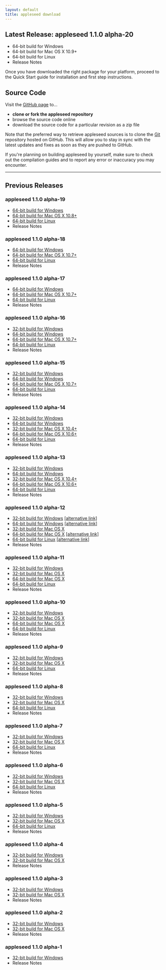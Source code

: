 ```yaml
---
layout: default
title: appleseed download
---
```


## Latest Release: appleseed 1.1.0 alpha-20
* 64-bit build for Windows
* 64-bit build for Mac OS X 10.9+
* 64-bit build for Linux
* Release Notes


Once you have downloaded the right package for your platform, proceed to the Quick Start guide for installation and first step instructions.


## Source Code
Visit the [GitHub page](https://github.com/appleseedhq/appleseed) to...

* **clone or fork the appleseed repository**
* browse the source code online
* download the source code for a particular revision as a zip file

Note that the preferred way to retrieve appleseed sources is to clone the [Git](http://git-scm.com/) repository hosted on GitHub. This will allow you to stay in sync with the latest updates and fixes as soon as they are pushed to GitHub.


If you're planning on building appleseed by yourself, make sure to check out the compilation guides and to report any error or inaccuracy you may encounter.


---


## Previous Releases

### appleseed 1.1.0 alpha-19
* [64-bit build for Windows](https://docs.google.com/file/d/0B5JRj3LWTYIRWkFqcmR3SmZrRzA/edit)
* [64-bit build for Mac OS X 10.8+](https://docs.google.com/file/d/0B5JRj3LWTYIRSzlaUGhsNVR2YTg/edit)
* [64-bit build for Linux](https://docs.google.com/file/d/0B5JRj3LWTYIRdzRnNHdNSmN0eUE/edit)
* Release Notes

### appleseed 1.1.0 alpha-18
* [64-bit build for Windows](https://docs.google.com/file/d/0B5JRj3LWTYIRUll5cmZhRUF3djQ/edit)
* [64-bit build for Mac OS X 10.7+](https://docs.google.com/file/d/0B5JRj3LWTYIRZHcyUzBGcFVIb28/edit)
* [64-bit build for Linux](https://docs.google.com/file/d/0B5JRj3LWTYIReDVSX0NMOGtWYmM/edit)
* Release Notes

### appleseed 1.1.0 alpha-17
* [64-bit build for Windows](https://docs.google.com/file/d/0B5JRj3LWTYIRQVllUVowVlVqVU0/edit)
* [64-bit build for Mac OS X 10.7+](https://docs.google.com/file/d/0B5JRj3LWTYIRZEM3OF9QZk5pM0U/edit)
* [64-bit build for Linux](https://docs.google.com/file/d/0B5JRj3LWTYIRVFFTQUlrVVM1MzA/edit)
* Release Notes

### appleseed 1.1.0 alpha-16
* [32-bit build for Windows](https://docs.google.com/open?id=0B5JRj3LWTYIRRE1WZ2Zwc3dzb1E)
* [64-bit build for Windows](https://docs.google.com/open?id=0B5JRj3LWTYIRTUs0bHlrcVJXODg)
* [64-bit build for Mac OS X 10.7+](https://docs.google.com/open?id=0B5JRj3LWTYIRMjNIQWdycTBLd2M)
* [64-bit build for Linux](https://docs.google.com/open?id=0B5JRj3LWTYIRNHM1akNWaGUxZTA)
* Release Notes

### appleseed 1.1.0 alpha-15
* [32-bit build for Windows](https://docs.google.com/open?id=0B5JRj3LWTYIRSjhabk9lVFhWcXM)
* [64-bit build for Windows](https://docs.google.com/open?id=0B5JRj3LWTYIRbC0weVRhcU45TU0)
* [64-bit build for Mac OS X 10.7+](https://docs.google.com/open?id=0B5JRj3LWTYIRYm9RVExTTWZ6VkU)
* [64-bit build for Linux](https://docs.google.com/open?id=0B5JRj3LWTYIRN0UtbUxJZmRMN2c)
* Release Notes

### appleseed 1.1.0 alpha-14
* [32-bit build for Windows](https://docs.google.com/open?id=0B5JRj3LWTYIROGYwY3Q5QkpNN0U)
* [64-bit build for Windows](https://docs.google.com/open?id=0B5JRj3LWTYIRSDNDR243VGptVVU)
* [32-bit build for Mac OS X 10.4+](https://docs.google.com/open?id=0B5JRj3LWTYIRdFRTWmVfSDRBMzg)
* [64-bit build for Mac OS X 10.6+](https://docs.google.com/open?id=0B5JRj3LWTYIRUkg5SDNjRkdyYVE)
* [64-bit build for Linux](https://docs.google.com/open?id=0B5JRj3LWTYIRbnJyRU5pd3dGV2M)
* Release Notes

### appleseed 1.1.0 alpha-13
* [32-bit build for Windows](https://docs.google.com/open?id=0B5JRj3LWTYIReDh2QWRmYmVLcEU)
* [64-bit build for Windows](https://docs.google.com/open?id=0B5JRj3LWTYIRSVZ1eDBUUkhSTDA)
* [32-bit build for Mac OS X 10.4+](https://docs.google.com/open?id=0B5JRj3LWTYIRRHFZY3c5elR4UWM)
* [64-bit build for Mac OS X 10.6+](https://docs.google.com/open?id=0B5JRj3LWTYIRc3g1RUdwanVfdEU)
* [64-bit build for Linux](https://docs.google.com/open?id=0B5JRj3LWTYIRc0l4MlN2dVpycmM)
* Release Notes

### appleseed 1.1.0 alpha-12
* [32-bit build for Windows](http://appleseedhq.net/system/files/appleseed-1.1.0-alpha-12-0-gfc3d36e-win32-vs100.zip) [[alternative link]](https://docs.google.com/open?id=0B5JRj3LWTYIRekU4WnMwOHZDX2s)
* [64-bit build for Windows](http://appleseedhq.net/system/files/appleseed-1.1.0-alpha-12-0-gfc3d36e-win64-vs100.zip) [[alternative link]](https://docs.google.com/open?id=0B5JRj3LWTYIRLVNHQWRyRFF3eU0)
* [32-bit build for Mac OS X](https://docs.google.com/open?id=0B5JRj3LWTYIRdGFhNERLYWhVRjg)
* [64-bit build for Mac OS X](http://appleseedhq.net/system/files/appleseed-1.1.0-alpha-12-0-gfc3d36e-mac64-gcc4.zip) [[alternative link]](https://docs.google.com/open?id=0B5JRj3LWTYIRNVNVajAtSGE2LU0)
* [64-bit build for Linux](http://appleseedhq.net/system/files/appleseed-1.1.0-alpha-12-0-gfc3d36e-linux64-gcc4.zip) [[alternative link]](https://docs.google.com/open?id=0B5JRj3LWTYIRZWtFTkhfa3B1OUk)
* Release Notes

### appleseed 1.1.0 alpha-11
* [32-bit build for Windows](http://appleseedhq.net/system/files/appleseed-1.1.0-alpha-11-0-gdecd491-win32-vs100.zip)
* [32-bit build for Mac OS X](http://appleseedhq.net/system/files/appleseed-1.1.0-alpha-11-0-gdecd491-mac32-gcc4.zip)
* [64-bit build for Mac OS X](http://appleseedhq.net/system/files/appleseed-1.1.0-alpha-11-0-gdecd491-mac64-gcc4.zip)
* [64-bit build for Linux](http://appleseedhq.net/system/files/appleseed-1.1.0-alpha-11-0-gdecd491-linux64-gcc4.zip)
* Release Notes

### appleseed 1.1.0 alpha-10
* [32-bit build for Windows](http://appleseedhq.net/system/files/appleseed-1.1.0-alpha-10-0-gc666fa6-win32-vs100.zip)
* [32-bit build for Mac OS X](http://appleseedhq.net/system/files/appleseed-1.1.0-alpha-10-0-gc666fa6-mac32-gcc4.zip)
* [64-bit build for Mac OS X](http://appleseedhq.net/system/files/appleseed-1.1.0-alpha-10-0-gc666fa6-mac64-gcc4.zip)
* [64-bit build for Linux](http://appleseedhq.net/system/files/appleseed-1.1.0-alpha-10-0-gc666fa6-linux64-gcc4.zip)
* Release Notes

### appleseed 1.1.0 alpha-9
* [32-bit build for Windows](http://appleseedhq.net/system/files/appleseed-1.1.0-alpha-9-0-gd20265e-win32-vs100.zip)
* [32-bit build for Mac OS X](http://appleseedhq.net/system/files/appleseed-1.1.0-alpha-9-8-ged8ab18-mac32-gcc4.zip)
* [64-bit build for Linux](http://appleseedhq.net/system/files/appleseed-1.1.0-alpha-9-0-gd20265e-linux64-gcc4.zip)
* Release Notes

### appleseed 1.1.0 alpha-8
* [32-bit build for Windows](http://appleseedhq.net/system/files/appleseed-1.1.0-alpha-8-0-gfa19b8a-win32-vs100.zip)
* [32-bit build for Mac OS X](http://appleseedhq.net/system/files/appleseed-1.1.0-alpha-8-0-gfa19b8a-mac32-gcc4.zip)
* [64-bit build for Linux](http://appleseedhq.net/system/files/appleseed-1.1.0-alpha-8-0-gfa19b8a-linux64-gcc4.zip)
* Release Notes

### appleseed 1.1.0 alpha-7
* [32-bit build for Windows](http://appleseedhq.net/system/files/appleseed-1.1.0-alpha-7-0-g751a567-win32-vs100.zip)
* [32-bit build for Mac OS X](http://appleseedhq.net/system/files/appleseed-1.1.0-alpha-7-0-g751a567-mac32-gcc4.zip)
* [64-bit build for Linux](http://appleseedhq.net/system/files/appleseed-1.1.0-alpha-7-0-g751a567-linux64-gcc4.zip)
* Release Notes

### appleseed 1.1.0 alpha-6
* [32-bit build for Windows](http://appleseedhq.net/system/files/appleseed-1.1.0-alpha-6-0-g23b32ab-win32-vs100.zip)
* [32-bit build for Mac OS X](http://appleseedhq.net/system/files/appleseed-1.1.0-alpha-6-0-g23b32ab-mac32-gcc4.zip)
* [64-bit build for Linux](http://appleseedhq.net/system/files/appleseed-1.1.0-alpha-6-0-g23b32ab-linux64-gcc4.zip)
* Release Notes

### appleseed 1.1.0 alpha-5
* [32-bit build for Windows](http://appleseedhq.net/system/files/appleseed-1.1.0-alpha-5-win32-vs100.zip)
* [32-bit build for Mac OS X](http://appleseedhq.net/system/files/appleseed-1.1.0-alpha-5-mac32-gcc4.zip)
* [64-bit build for Linux](http://appleseedhq.net/system/files/appleseed-1.1.0-alpha-5-linux64-gcc4.zip)
* Release Notes

### appleseed 1.1.0 alpha-4
* [32-bit build for Windows](http://appleseedhq.net/system/files/appleseed-1.1.0-alpha-4-win32-vs90.zip)
* [32-bit build for Mac OS X](http://appleseedhq.net/system/files/appleseed-1.1.0-alpha-4-mac32-gcc4.zip)
* Release Notes

### appleseed 1.1.0 alpha-3
* [32-bit build for Windows](http://appleseedhq.net/system/files/appleseed-1.1.0-alpha-3-win32-vs90.zip)
* [32-bit build for Mac OS X](http://appleseedhq.net/system/files/appleseed-1.1.0-alpha-3-mac32-gcc4.zip)
* Release Notes

### appleseed 1.1.0 alpha-2
* [32-bit build for Windows](http://appleseedhq.net/system/files/appleseed-1.1.0-alpha-2-win32-vs90.zip)
* [32-bit build for Mac OS X](http://appleseedhq.net/system/files/appleseed-1.1.0-alpha-2-mac32-gcc4.zip)
* Release Notes

### appleseed 1.1.0 alpha-1
* [32-bit build for Windows](http://appleseedhq.net/system/files/appleseed-1.1.0-alpha-1-win32.vs90.zip)
* Release Notes